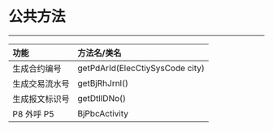 # 公共方法

---

| 功能 | 方法名/类名 |
| :--- | :--- |
| 生成合约编号 | getPdArId\(ElecCtiySysCode city\) |
| 生成交易流水号 | getBjRhJrnl\(\) |
| 生成报文标识号 | getDtlIDNo\(\) |
| P8 外呼 P5 | BjPbcActivity |



